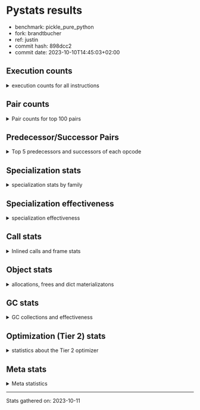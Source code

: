 
# Pystats results

- benchmark: pickle_pure_python
- fork: brandtbucher
- ref: justin
- commit hash: 898dcc2
- commit date: 2023-10-10T14:45:03+02:00

## Execution counts

<details>
<summary> execution counts for all instructions </summary>

|Name | Count | Self | Cumulative | Miss ratio | 
|---|---:|---:|---:|---:|
| LOAD_FAST | 235,101,660 | 24.7% | 24.7% |  |
| LOAD_ATTR_INSTANCE_VALUE | 82,560,000 | 8.7% | 33.4% |  |
| POP_JUMP_IF_FALSE | 56,832,000 | 6.0% | 39.3% |  |
| STORE_FAST | 48,154,020 | 5.1% | 44.4% |  |
| RESUME_CHECK | 41,529,720 | 4.4% | 48.8% |  |
| LOAD_GLOBAL_BUILTIN | 40,089,660 | 4.2% | 53.0% |  |
| LOAD_CONST | 35,520,000 | 3.7% | 56.7% |  |
| POP_TOP | 30,604,860 | 3.2% | 59.9% |  |
| RETURN_CONST | 26,304,000 | 2.8% | 62.7% |  |
| LOAD_GLOBAL_MODULE | 25,593,940 | 2.7% | 65.4% |  |
| COMPARE_OP_INT | 21,100,080 | 2.2% | 67.6% | 0.8% |
| LOAD_ATTR_METHOD_WITH_VALUES | 21,024,000 | 2.2% | 69.8% |  |
| CALL_PY_EXACT_ARGS | 19,602,240 | 2.1% | 71.9% | 4.9% |
| POP_JUMP_IF_NONE | 16,358,400 | 1.7% | 73.6% |  |
| LOAD_ATTR_METHOD_LAZY_DICT | 16,012,800 | 1.7% | 75.3% |  |
| TO_BOOL_ALWAYS_TRUE | 15,898,680 | 1.7% | 76.9% | 0.4% |
| RETURN_VALUE | 15,283,320 | 1.6% | 78.5% |  |
| LOAD_ATTR_METHOD_NO_DICT | 14,092,800 | 1.5% | 80.0% |  |
| CALL_BUILTIN_O | 13,670,400 | 1.4% | 81.5% |  |
| TO_BOOL_BOOL | 12,038,400 | 1.3% | 82.7% |  |
| LOAD_ATTR_NONDESCRIPTOR_WITH_VALUES | 10,752,000 | 1.1% | 83.8% |  |
| CALL_BUILTIN_FAST | 10,617,600 | 1.1% | 85.0% |  |
| CALL_METHOD_DESCRIPTOR_FAST | 10,387,200 | 1.1% | 86.1% |  |
| POP_JUMP_IF_TRUE | 10,099,200 | 1.1% | 87.1% |  |
| CALL_BOUND_METHOD_EXACT_ARGS | 10,003,200 | 1.1% | 88.2% |  |
| CALL_METHOD_DESCRIPTOR_O | 9,964,800 | 1.0% | 89.2% |  |
| BINARY_OP | 9,352,920 | 1.0% | 90.2% |  |
| IS_OP | 9,196,800 | 1.0% | 91.2% |  |
| LOAD_FAST_LOAD_FAST | 8,905,980 | 0.9% | 92.1% |  |
| PUSH_NULL | 7,965,480 | 0.8% | 92.9% |  |
| CALL_LEN | 7,680,000 | 0.8% | 93.7% |  |
| CALL | 6,223,640 | 0.7% | 94.4% |  |
| CALL_METHOD_DESCRIPTOR_NOARGS | 6,105,600 | 0.6% | 95.0% |  |
| CALL_PY_WITH_DEFAULTS | 5,952,000 | 0.6% | 95.7% |  |
| CALL_TYPE_1 | 4,588,800 | 0.5% | 96.1% |  |
| JUMP_FORWARD | 4,339,200 | 0.5% | 96.6% |  |
| CONTAINS_OP | 3,840,000 | 0.4% | 97.0% |  |
| BUILD_TUPLE | 3,820,860 | 0.4% | 97.4% |  |
| TO_BOOL_INT | 3,782,400 | 0.4% | 97.8% |  |
| STORE_SUBSCR_DICT | 3,782,400 | 0.4% | 98.2% |  |
| CALL_METHOD_DESCRIPTOR_FAST_WITH_KEYWORDS | 3,571,200 | 0.4% | 98.6% |  |
| EXTENDED_ARG | 3,552,000 | 0.4% | 98.9% |  |
| ENTER_EXECUTOR | 3,191,040 | 0.3% | 99.3% |  |
| BINARY_SUBSCR_TUPLE_INT | 1,324,800 | 0.1% | 99.4% |  |
| COMPARE_OP | 1,028,960 | 0.1% | 99.5% |  |
| STORE_ATTR_INSTANCE_VALUE | 864,000 | 0.1% | 99.6% |  |
| COPY | 614,400 | 0.1% | 99.7% |  |
| SWAP | 556,800 | 0.1% | 99.7% |  |
| LOAD_ATTR | 403,680 | 0.0% | 99.8% |  |
| NOP | 230,460 | 0.0% | 99.8% |  |
| LOAD_ATTR_MODULE | 192,220 | 0.0% | 99.8% |  |
| GET_ITER | 192,120 | 0.0% | 99.8% |  |
| FOR_ITER_LIST | 153,600 | 0.0% | 99.9% |  |
| CALL_KW | 153,600 | 0.0% | 99.9% |  |
| CALL_BUILTIN_CLASS | 134,460 | 0.0% | 99.9% |  |
| CALL_ISINSTANCE | 115,200 | 0.0% | 99.9% |  |
| UNPACK_SEQUENCE_TWO_TUPLE | 96,000 | 0.0% | 99.9% |  |
| STORE_FAST_STORE_FAST | 96,000 | 0.0% | 99.9% |  |
| POP_JUMP_IF_NOT_NONE | 96,000 | 0.0% | 99.9% |  |
| TO_BOOL_NONE | 77,880 | 0.0% | 99.9% | 73.5% |
| INTERPRETER_EXIT | 76,800 | 0.0% | 100.0% |  |
| BUILD_MAP | 76,800 | 0.0% | 100.0% |  |
| EXIT_INIT_CHECK | 57,600 | 0.0% | 100.0% |  |
| COMPARE_OP_STR | 57,600 | 0.0% | 100.0% |  |
| CALL_ALLOC_AND_ENTER_INIT | 57,600 | 0.0% | 100.0% |  |
| FOR_ITER_TUPLE | 38,460 | 0.0% | 100.0% |  |
| TO_BOOL | 38,440 | 0.0% | 100.0% |  |
| BINARY_SUBSCR_LIST_INT | 38,400 | 0.0% | 100.0% |  |
| CALL_FUNCTION_EX | 19,320 | 0.0% | 100.0% |  |
| LOAD_FAST_CHECK | 19,200 | 0.0% | 100.0% |  |
| BINARY_SUBSCR_DICT | 19,200 | 0.0% | 100.0% |  |
| BINARY_OP_ADD_INT | 19,200 | 0.0% | 100.0% |  |
| LOAD_DEREF | 180 | 0.0% | 100.0% |  |
| LOAD_GLOBAL | 160 | 0.0% | 100.0% |  |
| LOAD_ATTR_WITH_HINT | 60 | 0.0% | 100.0% |  |
| LIST_EXTEND | 60 | 0.0% | 100.0% |  |
| FOR_ITER_RANGE | 60 | 0.0% | 100.0% |  |
| COPY_FREE_VARS | 60 | 0.0% | 100.0% |  |
| CALL_INTRINSIC_1 | 60 | 0.0% | 100.0% |  |
| BUILD_LIST | 60 | 0.0% | 100.0% |  |
| BINARY_OP_SUBTRACT_FLOAT | 60 | 0.0% | 100.0% |  |
| JUMP_BACKWARD | 20 | 0.0% | 100.0% |  |


</details>

## Pair counts

<details>
<summary> Pair counts for top 100 pairs </summary>

|Pair | Count | Self | Cumulative | 
|---|---:|---:|---:|
| LOAD_FAST LOAD_ATTR_INSTANCE_VALUE | 82,560,000 | 8.7% | 8.7% |
| STORE_FAST LOAD_FAST | 39,456,300 | 4.1% | 12.8% |
| POP_JUMP_IF_FALSE LOAD_FAST | 35,712,000 | 3.8% | 16.6% |
| RESUME_CHECK LOAD_FAST | 35,424,000 | 3.7% | 20.3% |
| LOAD_GLOBAL_BUILTIN LOAD_FAST | 30,720,060 | 3.2% | 23.5% |
| RETURN_CONST POP_TOP | 20,313,600 | 2.1% | 25.7% |
| CALL_PY_EXACT_ARGS RESUME_CHECK | 19,584,000 | 2.1% | 27.7% |
| LOAD_FAST POP_JUMP_IF_NONE | 16,358,400 | 1.7% | 29.4% |
| TO_BOOL_ALWAYS_TRUE POP_JUMP_IF_FALSE | 15,897,600 | 1.7% | 31.1% |
| LOAD_ATTR_INSTANCE_VALUE TO_BOOL_ALWAYS_TRUE | 15,897,600 | 1.7% | 32.8% |
| LOAD_FAST LOAD_ATTR_METHOD_WITH_VALUES | 15,014,400 | 1.6% | 34.3% |
| LOAD_ATTR_METHOD_WITH_VALUES LOAD_FAST | 15,014,400 | 1.6% | 35.9% |
| COMPARE_OP_INT POP_JUMP_IF_FALSE | 15,010,560 | 1.6% | 37.5% |
| LOAD_CONST COMPARE_OP_INT | 14,876,160 | 1.6% | 39.1% |
| LOAD_FAST CALL_BUILTIN_O | 13,593,600 | 1.4% | 40.5% |
| LOAD_FAST CALL_PY_EXACT_ARGS | 13,536,000 | 1.4% | 41.9% |
| LOAD_FAST LOAD_CONST | 13,420,800 | 1.4% | 43.3% |
| TO_BOOL_BOOL POP_JUMP_IF_FALSE | 11,731,200 | 1.2% | 44.6% |
| POP_JUMP_IF_NONE LOAD_FAST | 11,712,000 | 1.2% | 45.8% |
| LOAD_FAST LOAD_ATTR_NONDESCRIPTOR_WITH_VALUES | 10,483,200 | 1.1% | 46.9% |
| POP_TOP RETURN_CONST | 10,406,400 | 1.1% | 48.0% |
| CALL_METHOD_DESCRIPTOR_FAST STORE_FAST | 10,387,200 | 1.1% | 49.1% |
| RETURN_VALUE POP_TOP | 10,080,000 | 1.1% | 50.1% |
| LOAD_ATTR_INSTANCE_VALUE LOAD_ATTR_METHOD_LAZY_DICT | 10,003,200 | 1.1% | 51.2% |
| CALL_BOUND_METHOD_EXACT_ARGS RESUME_CHECK | 10,003,200 | 1.1% | 52.2% |
| LOAD_FAST CALL_METHOD_DESCRIPTOR_O | 9,945,600 | 1.0% | 53.3% |
| LOAD_ATTR_METHOD_LAZY_DICT LOAD_FAST | 9,945,600 | 1.0% | 54.3% |
| CALL_METHOD_DESCRIPTOR_O RETURN_VALUE | 9,945,600 | 1.0% | 55.4% |
| POP_TOP LOAD_FAST | 9,251,520 | 1.0% | 56.3% |
| IS_OP POP_JUMP_IF_FALSE | 9,196,800 | 1.0% | 57.3% |
| STORE_FAST LOAD_GLOBAL_BUILTIN | 8,390,400 | 0.9% | 58.2% |
| POP_JUMP_IF_FALSE LOAD_GLOBAL_BUILTIN | 8,390,400 | 0.9% | 59.1% |
| LOAD_FAST PUSH_NULL | 7,753,980 | 0.8% | 59.9% |
| LOAD_ATTR_INSTANCE_VALUE LOAD_CONST | 7,603,200 | 0.8% | 60.7% |
| CALL_LEN STORE_FAST | 7,564,800 | 0.8% | 61.5% |
| LOAD_CONST LOAD_FAST | 6,432,000 | 0.7% | 62.2% |
| LOAD_ATTR_INSTANCE_VALUE STORE_FAST | 6,182,400 | 0.6% | 62.8% |
| POP_JUMP_IF_TRUE LOAD_FAST | 6,105,600 | 0.6% | 63.4% |
| LOAD_ATTR_NONDESCRIPTOR_WITH_VALUES COMPARE_OP_INT | 6,086,400 | 0.6% | 64.1% |
| LOAD_FAST LOAD_ATTR_METHOD_LAZY_DICT | 6,009,600 | 0.6% | 64.7% |
| LOAD_ATTR_METHOD_LAZY_DICT CALL_METHOD_DESCRIPTOR_NOARGS | 6,009,600 | 0.6% | 65.3% |
| POP_JUMP_IF_FALSE RETURN_CONST | 5,971,200 | 0.6% | 66.0% |
| COMPARE_OP_INT POP_JUMP_IF_TRUE | 5,971,200 | 0.6% | 66.6% |
| LOAD_ATTR_INSTANCE_VALUE LOAD_ATTR_METHOD_WITH_VALUES | 5,952,000 | 0.6% | 67.2% |
| CALL_PY_WITH_DEFAULTS RESUME_CHECK | 5,952,000 | 0.6% | 67.8% |
| LOAD_FAST TO_BOOL_BOOL | 5,894,400 | 0.6% | 68.5% |
| CALL_METHOD_DESCRIPTOR_NOARGS LOAD_FAST | 5,894,400 | 0.6% | 69.1% |
| LOAD_ATTR_INSTANCE_VALUE TO_BOOL_BOOL | 5,875,200 | 0.6% | 69.7% |
| RETURN_CONST STORE_FAST | 5,836,800 | 0.6% | 70.3% |
| RESUME_CHECK RETURN_CONST | 5,836,800 | 0.6% | 70.9% |
| LOAD_ATTR_METHOD_WITH_VALUES CALL_PY_WITH_DEFAULTS | 5,836,800 | 0.6% | 71.5% |
| LOAD_ATTR_METHOD_NO_DICT LOAD_GLOBAL_BUILTIN | 5,836,800 | 0.6% | 72.2% |
| LOAD_ATTR_INSTANCE_VALUE LOAD_ATTR_METHOD_NO_DICT | 5,836,800 | 0.6% | 72.8% |
| CALL_BUILTIN_O CALL_METHOD_DESCRIPTOR_FAST | 5,836,800 | 0.6% | 73.4% |
| CALL RESUME_CHECK | 5,798,400 | 0.6% | 74.0% |
| LOAD_FAST CALL_BUILTIN_FAST | 5,760,000 | 0.6% | 74.6% |
| LOAD_GLOBAL_MODULE LOAD_GLOBAL_MODULE | 5,740,880 | 0.6% | 75.2% |
| LOAD_GLOBAL_MODULE LOAD_CONST | 5,740,800 | 0.6% | 75.8% |
| CALL_BUILTIN_FAST BINARY_OP | 5,740,800 | 0.6% | 76.4% |
| POP_JUMP_IF_FALSE LOAD_GLOBAL_MODULE | 5,184,000 | 0.5% | 77.0% |
| LOAD_ATTR_INSTANCE_VALUE LOAD_FAST | 5,145,600 | 0.5% | 77.5% |
| RETURN_VALUE CALL_BOUND_METHOD_EXACT_ARGS | 5,088,000 | 0.5% | 78.0% |
| CALL_BUILTIN_FAST STORE_FAST | 4,780,800 | 0.5% | 78.5% |
| LOAD_FAST LOAD_GLOBAL_BUILTIN | 4,665,600 | 0.5% | 79.0% |
| LOAD_FAST LOAD_GLOBAL_MODULE | 4,646,400 | 0.5% | 79.5% |
| LOAD_ATTR_INSTANCE_VALUE LOAD_GLOBAL_MODULE | 4,608,000 | 0.5% | 80.0% |
| PUSH_NULL LOAD_FAST_LOAD_FAST | 4,585,980 | 0.5% | 80.5% |
| POP_JUMP_IF_NONE LOAD_GLOBAL_BUILTIN | 4,569,600 | 0.5% | 81.0% |
| LOAD_GLOBAL_MODULE IS_OP | 4,569,600 | 0.5% | 81.4% |
| LOAD_GLOBAL_MODULE CALL_BUILTIN_FAST | 4,569,600 | 0.5% | 81.9% |
| LOAD_CONST LOAD_GLOBAL_MODULE | 4,569,600 | 0.5% | 82.4% |
| LOAD_ATTR_METHOD_NO_DICT LOAD_FAST | 4,569,600 | 0.5% | 82.9% |
| LOAD_FAST_LOAD_FAST CALL_PY_EXACT_ARGS | 4,550,400 | 0.5% | 83.4% |
| LOAD_GLOBAL_BUILTIN STORE_FAST | 4,531,200 | 0.5% | 83.8% |
| LOAD_GLOBAL_BUILTIN IS_OP | 4,531,200 | 0.5% | 84.3% |
| LOAD_FAST CALL_TYPE_1 | 4,531,200 | 0.5% | 84.8% |
| LOAD_FAST CALL_METHOD_DESCRIPTOR_FAST | 4,531,200 | 0.5% | 85.3% |
| LOAD_ATTR_NONDESCRIPTOR_WITH_VALUES LOAD_ATTR_METHOD_NO_DICT | 4,531,200 | 0.5% | 85.7% |
| CALL_TYPE_1 STORE_FAST | 4,531,200 | 0.5% | 86.2% |
| BINARY_OP CALL_BOUND_METHOD_EXACT_ARGS | 4,377,600 | 0.5% | 86.7% |
| JUMP_FORWARD LOAD_FAST | 4,185,600 | 0.4% | 87.1% |
| POP_JUMP_IF_TRUE LOAD_GLOBAL_BUILTIN | 3,993,600 | 0.4% | 87.5% |
| LOAD_FAST CALL_LEN | 3,897,600 | 0.4% | 87.9% |
| CALL_BUILTIN_O LOAD_FAST | 3,840,000 | 0.4% | 88.3% |
| LOAD_FAST_LOAD_FAST BUILD_TUPLE | 3,801,600 | 0.4% | 88.7% |
| LOAD_ATTR_INSTANCE_VALUE CONTAINS_OP | 3,801,600 | 0.4% | 89.1% |
| TO_BOOL_INT POP_JUMP_IF_FALSE | 3,782,400 | 0.4% | 89.5% |
| STORE_SUBSCR_DICT RETURN_CONST | 3,782,400 | 0.4% | 89.9% |
| POP_TOP LOAD_FAST_LOAD_FAST | 3,782,400 | 0.4% | 90.3% |
| LOAD_GLOBAL_MODULE RETURN_VALUE | 3,782,400 | 0.4% | 90.7% |
| LOAD_ATTR_INSTANCE_VALUE TO_BOOL_INT | 3,782,400 | 0.4% | 91.1% |
| LOAD_ATTR_INSTANCE_VALUE LOAD_GLOBAL_BUILTIN | 3,782,400 | 0.4% | 91.5% |
| LOAD_ATTR_INSTANCE_VALUE CALL_LEN | 3,782,400 | 0.4% | 91.9% |
| CONTAINS_OP POP_JUMP_IF_TRUE | 3,782,400 | 0.4% | 92.3% |
| CALL_BUILTIN_O STORE_SUBSCR_DICT | 3,782,400 | 0.4% | 92.7% |
| BUILD_TUPLE LOAD_FAST | 3,782,400 | 0.4% | 93.1% |
| LOAD_CONST LOAD_CONST | 3,724,800 | 0.4% | 93.5% |
| LOAD_FAST LOAD_ATTR_METHOD_NO_DICT | 3,705,600 | 0.4% | 93.9% |
| LOAD_FAST BINARY_OP | 3,590,420 | 0.4% | 94.3% |
| LOAD_ATTR_METHOD_NO_DICT LOAD_CONST | 3,590,400 | 0.4% | 94.6% |


</details>

## Predecessor/Successor Pairs

<details>
<summary> Top 5 predecessors and successors of each opcode </summary>

### CACHE

<details>
<summary> Successors and predecessors for CACHE </summary>

|Predecessors | Count | Percentage | 
|---|---:|---:|

|Successors | Count | Percentage | 
|---|---:|---:|
| RESUME_CHECK | 76,800 | 100.0% |


</details>

### EXIT_INIT_CHECK

<details>
<summary> Successors and predecessors for EXIT_INIT_CHECK </summary>

|Predecessors | Count | Percentage | 
|---|---:|---:|
| RETURN_CONST | 57,600 | 100.0% |

|Successors | Count | Percentage | 
|---|---:|---:|
| RETURN_VALUE | 57,600 | 100.0% |


</details>

### GET_ITER

<details>
<summary> Successors and predecessors for GET_ITER </summary>

|Predecessors | Count | Percentage | 
|---|---:|---:|
| LOAD_FAST | 172,920 | 90.0% |
| CALL_METHOD_DESCRIPTOR_FAST_WITH_KEYWORDS | 19,200 | 10.0% |

|Successors | Count | Percentage | 
|---|---:|---:|
| FOR_ITER_LIST | 153,600 | 80.0% |
| FOR_ITER_TUPLE | 38,460 | 20.0% |
| FOR_ITER_RANGE | 60 | 0.0% |


</details>

### INTERPRETER_EXIT

<details>
<summary> Successors and predecessors for INTERPRETER_EXIT </summary>

|Predecessors | Count | Percentage | 
|---|---:|---:|
| RETURN_CONST | 76,800 | 100.0% |

|Successors | Count | Percentage | 
|---|---:|---:|


</details>

### NOP

<details>
<summary> Successors and predecessors for NOP </summary>

|Predecessors | Count | Percentage | 
|---|---:|---:|
| STORE_FAST | 153,600 | 66.6% |
| STORE_ATTR_INSTANCE_VALUE | 57,600 | 25.0% |
| POP_JUMP_IF_FALSE | 19,200 | 8.3% |
| POP_TOP | 60 | 0.0% |

|Successors | Count | Percentage | 
|---|---:|---:|
| LOAD_GLOBAL_BUILTIN | 153,600 | 66.6% |
| LOAD_FAST | 76,800 | 33.3% |
| LOAD_DEREF | 60 | 0.0% |


</details>

### POP_TOP

<details>
<summary> Successors and predecessors for POP_TOP </summary>

|Predecessors | Count | Percentage | 
|---|---:|---:|
| RETURN_CONST | 20,313,600 | 66.4% |
| RETURN_VALUE | 10,080,000 | 32.9% |
| CALL_BUILTIN_O | 115,200 | 0.4% |
| POP_JUMP_IF_FALSE | 57,600 | 0.2% |
| CALL_KW | 19,200 | 0.1% |

|Successors | Count | Percentage | 
|---|---:|---:|
| RETURN_CONST | 10,406,400 | 34.0% |
| LOAD_FAST | 9,251,520 | 30.2% |
| LOAD_FAST_LOAD_FAST | 3,782,400 | 12.4% |
| EXTENDED_ARG | 3,552,000 | 11.6% |
| ENTER_EXECUTOR | 3,170,880 | 10.4% |


</details>

### PUSH_NULL

<details>
<summary> Successors and predecessors for PUSH_NULL </summary>

|Predecessors | Count | Percentage | 
|---|---:|---:|
| LOAD_FAST | 7,753,980 | 97.3% |
| LOAD_ATTR_MODULE | 172,960 | 2.2% |
| LOAD_ATTR | 38,420 | 0.5% |
| LOAD_DEREF | 120 | 0.0% |

|Successors | Count | Percentage | 
|---|---:|---:|
| LOAD_FAST_LOAD_FAST | 4,585,980 | 57.6% |
| LOAD_FAST | 2,841,720 | 35.7% |
| LOAD_GLOBAL_MODULE | 364,800 | 4.6% |
| CALL | 172,980 | 2.2% |


</details>

### RETURN_VALUE

<details>
<summary> Successors and predecessors for RETURN_VALUE </summary>

|Predecessors | Count | Percentage | 
|---|---:|---:|
| CALL_METHOD_DESCRIPTOR_O | 9,945,600 | 65.1% |
| LOAD_GLOBAL_MODULE | 3,782,400 | 24.7% |
| BINARY_OP | 1,305,600 | 8.5% |
| LOAD_FAST | 96,000 | 0.6% |
| EXIT_INIT_CHECK | 57,600 | 0.4% |

|Successors | Count | Percentage | 
|---|---:|---:|
| POP_TOP | 10,080,000 | 66.0% |
| CALL_BOUND_METHOD_EXACT_ARGS | 5,088,000 | 33.3% |
| LOAD_FAST | 57,600 | 0.4% |
| STORE_FAST | 38,400 | 0.3% |
| UNPACK_SEQUENCE_TWO_TUPLE | 19,200 | 0.1% |


</details>

### TO_BOOL

<details>
<summary> Successors and predecessors for TO_BOOL </summary>

|Predecessors | Count | Percentage | 
|---|---:|---:|
| LOAD_FAST | 38,400 | 99.9% |
| TO_BOOL | 40 | 0.1% |

|Successors | Count | Percentage | 
|---|---:|---:|
| POP_JUMP_IF_TRUE | 38,400 | 99.9% |
| TO_BOOL | 40 | 0.1% |


</details>

### BINARY_OP

<details>
<summary> Successors and predecessors for BINARY_OP </summary>

|Predecessors | Count | Percentage | 
|---|---:|---:|
| CALL_BUILTIN_FAST | 5,740,800 | 61.4% |
| LOAD_FAST | 3,590,420 | 38.4% |
| LOAD_CONST | 19,200 | 0.2% |
| BINARY_OP | 2,500 | 0.0% |

|Successors | Count | Percentage | 
|---|---:|---:|
| CALL_BOUND_METHOD_EXACT_ARGS | 4,377,600 | 46.8% |
| LOAD_FAST | 3,590,400 | 38.4% |
| RETURN_VALUE | 1,305,600 | 14.0% |
| CALL_BUILTIN_O | 57,600 | 0.6% |
| LOAD_CONST | 19,200 | 0.2% |


</details>

### BUILD_LIST

<details>
<summary> Successors and predecessors for BUILD_LIST </summary>

|Predecessors | Count | Percentage | 
|---|---:|---:|
| LOAD_FAST | 60 | 100.0% |

|Successors | Count | Percentage | 
|---|---:|---:|
| LOAD_DEREF | 60 | 100.0% |


</details>

### BUILD_MAP

<details>
<summary> Successors and predecessors for BUILD_MAP </summary>

|Predecessors | Count | Percentage | 
|---|---:|---:|
| STORE_ATTR_INSTANCE_VALUE | 57,600 | 75.0% |
| LOAD_FAST | 19,200 | 25.0% |

|Successors | Count | Percentage | 
|---|---:|---:|
| LOAD_FAST | 57,600 | 75.0% |
| CALL_FUNCTION_EX | 19,200 | 25.0% |


</details>

### BUILD_TUPLE

<details>
<summary> Successors and predecessors for BUILD_TUPLE </summary>

|Predecessors | Count | Percentage | 
|---|---:|---:|
| LOAD_FAST_LOAD_FAST | 3,801,600 | 99.5% |
| LOAD_FAST_CHECK | 19,200 | 0.5% |
| LOAD_GLOBAL_MODULE | 60 | 0.0% |

|Successors | Count | Percentage | 
|---|---:|---:|
| LOAD_FAST | 3,782,400 | 99.0% |
| RETURN_VALUE | 19,200 | 0.5% |
| CALL_BUILTIN_FAST | 19,200 | 0.5% |
| STORE_FAST | 60 | 0.0% |


</details>

### CALL

<details>
<summary> Successors and predecessors for CALL </summary>

|Predecessors | Count | Percentage | 
|---|---:|---:|
| ENTER_EXECUTOR | 2,998,020 | 48.2% |
| LOAD_FAST | 2,803,220 | 45.0% |
| PUSH_NULL | 172,980 | 2.8% |
| LOAD_ATTR_NONDESCRIPTOR_WITH_VALUES | 134,400 | 2.2% |
| LOAD_ATTR_METHOD_LAZY_DICT | 57,600 | 0.9% |

|Successors | Count | Percentage | 
|---|---:|---:|
| RESUME_CHECK | 5,798,400 | 93.2% |
| LOAD_FAST | 172,860 | 2.8% |
| CALL_BUILTIN_CLASS | 134,420 | 2.2% |
| STORE_FAST | 115,260 | 1.9% |
| CALL | 2,640 | 0.0% |


</details>

### CALL_FUNCTION_EX

<details>
<summary> Successors and predecessors for CALL_FUNCTION_EX </summary>

|Predecessors | Count | Percentage | 
|---|---:|---:|
| BUILD_MAP | 19,200 | 99.4% |
| LOAD_FAST | 60 | 0.3% |
| CALL_INTRINSIC_1 | 60 | 0.3% |

|Successors | Count | Percentage | 
|---|---:|---:|
| POP_TOP | 19,200 | 99.4% |
| RESUME_CHECK | 60 | 0.3% |
| COPY_FREE_VARS | 60 | 0.3% |


</details>

### CALL_INTRINSIC_1

<details>
<summary> Successors and predecessors for CALL_INTRINSIC_1 </summary>

|Predecessors | Count | Percentage | 
|---|---:|---:|
| LIST_EXTEND | 60 | 100.0% |

|Successors | Count | Percentage | 
|---|---:|---:|
| CALL_FUNCTION_EX | 60 | 100.0% |


</details>

### CALL_KW

<details>
<summary> Successors and predecessors for CALL_KW </summary>

|Predecessors | Count | Percentage | 
|---|---:|---:|
| LOAD_CONST | 153,600 | 100.0% |

|Successors | Count | Percentage | 
|---|---:|---:|
| RESUME_CHECK | 57,600 | 37.5% |
| LOAD_ATTR_METHOD_WITH_VALUES | 57,600 | 37.5% |
| STORE_FAST | 19,200 | 12.5% |
| POP_TOP | 19,200 | 12.5% |


</details>

### COMPARE_OP

<details>
<summary> Successors and predecessors for COMPARE_OP </summary>

|Predecessors | Count | Percentage | 
|---|---:|---:|
| LOAD_CONST | 541,440 | 52.6% |
| COPY | 480,000 | 46.6% |
| COMPARE_OP | 4,400 | 0.4% |
| COMPARE_OP_INT | 3,120 | 0.3% |

|Successors | Count | Percentage | 
|---|---:|---:|
| POP_JUMP_IF_FALSE | 1,021,440 | 99.3% |
| COMPARE_OP | 4,400 | 0.4% |
| COMPARE_OP_INT | 3,120 | 0.3% |


</details>

### CONTAINS_OP

<details>
<summary> Successors and predecessors for CONTAINS_OP </summary>

|Predecessors | Count | Percentage | 
|---|---:|---:|
| LOAD_ATTR_INSTANCE_VALUE | 3,801,600 | 99.0% |
| LOAD_FAST | 38,400 | 1.0% |

|Successors | Count | Percentage | 
|---|---:|---:|
| POP_JUMP_IF_TRUE | 3,782,400 | 98.5% |
| POP_JUMP_IF_FALSE | 57,600 | 1.5% |


</details>

### COPY

<details>
<summary> Successors and predecessors for COPY </summary>

|Predecessors | Count | Percentage | 
|---|---:|---:|
| SWAP | 556,800 | 90.6% |
| LOAD_FAST | 57,600 | 9.4% |

|Successors | Count | Percentage | 
|---|---:|---:|
| COMPARE_OP | 480,000 | 78.1% |
| COMPARE_OP_INT | 76,800 | 12.5% |
| TO_BOOL_BOOL | 57,600 | 9.4% |


</details>

### COPY_FREE_VARS

<details>
<summary> Successors and predecessors for COPY_FREE_VARS </summary>

|Predecessors | Count | Percentage | 
|---|---:|---:|
| CALL_FUNCTION_EX | 60 | 100.0% |

|Successors | Count | Percentage | 
|---|---:|---:|
| RESUME_CHECK | 60 | 100.0% |


</details>

### ENTER_EXECUTOR

<details>
<summary> Successors and predecessors for ENTER_EXECUTOR </summary>

|Predecessors | Count | Percentage | 
|---|---:|---:|
| POP_TOP | 3,170,880 | 99.4% |
| STORE_FAST | 19,200 | 0.6% |
| ENTER_EXECUTOR | 940 | 0.0% |
| JUMP_BACKWARD | 20 | 0.0% |

|Successors | Count | Percentage | 
|---|---:|---:|
| CALL | 2,998,020 | 94.0% |
| LOAD_FAST | 153,600 | 4.8% |
| LOAD_GLOBAL_BUILTIN | 38,400 | 1.2% |
| ENTER_EXECUTOR | 940 | 0.0% |
| LOAD_GLOBAL_MODULE | 40 | 0.0% |


</details>

### EXTENDED_ARG

<details>
<summary> Successors and predecessors for EXTENDED_ARG </summary>

|Predecessors | Count | Percentage | 
|---|---:|---:|
| POP_TOP | 3,552,000 | 100.0% |

|Successors | Count | Percentage | 
|---|---:|---:|
| JUMP_FORWARD | 3,552,000 | 100.0% |


</details>

### IS_OP

<details>
<summary> Successors and predecessors for IS_OP </summary>

|Predecessors | Count | Percentage | 
|---|---:|---:|
| LOAD_GLOBAL_MODULE | 4,569,600 | 49.7% |
| LOAD_GLOBAL_BUILTIN | 4,531,200 | 49.3% |
| CALL_TYPE_1 | 57,600 | 0.6% |
| LOAD_FAST_LOAD_FAST | 38,400 | 0.4% |

|Successors | Count | Percentage | 
|---|---:|---:|
| POP_JUMP_IF_FALSE | 9,196,800 | 100.0% |


</details>

### JUMP_BACKWARD

<details>
<summary> Successors and predecessors for JUMP_BACKWARD </summary>

|Predecessors | Count | Percentage | 
|---|---:|---:|
| ENTER_EXECUTOR | 20 | 100.0% |

|Successors | Count | Percentage | 
|---|---:|---:|
| ENTER_EXECUTOR | 20 | 100.0% |


</details>

### JUMP_FORWARD

<details>
<summary> Successors and predecessors for JUMP_FORWARD </summary>

|Predecessors | Count | Percentage | 
|---|---:|---:|
| EXTENDED_ARG | 3,552,000 | 81.9% |
| POP_JUMP_IF_FALSE | 460,800 | 10.6% |
| POP_TOP | 307,200 | 7.1% |
| STORE_FAST | 19,200 | 0.4% |

|Successors | Count | Percentage | 
|---|---:|---:|
| LOAD_FAST | 4,185,600 | 96.5% |
| LOAD_FAST_LOAD_FAST | 134,400 | 3.1% |
| LOAD_GLOBAL_BUILTIN | 19,200 | 0.4% |


</details>

### LIST_EXTEND

<details>
<summary> Successors and predecessors for LIST_EXTEND </summary>

|Predecessors | Count | Percentage | 
|---|---:|---:|
| LOAD_DEREF | 60 | 100.0% |

|Successors | Count | Percentage | 
|---|---:|---:|
| CALL_INTRINSIC_1 | 60 | 100.0% |


</details>

### LOAD_ATTR

<details>
<summary> Successors and predecessors for LOAD_ATTR </summary>

|Predecessors | Count | Percentage | 
|---|---:|---:|
| LOAD_FAST | 268,840 | 66.6% |
| LOAD_ATTR_INSTANCE_VALUE | 115,200 | 28.5% |
| LOAD_GLOBAL_MODULE | 19,260 | 4.8% |
| LOAD_ATTR | 360 | 0.1% |
| LOAD_GLOBAL | 20 | 0.0% |

|Successors | Count | Percentage | 
|---|---:|---:|
| STORE_FAST | 192,000 | 47.6% |
| LOAD_FAST | 172,800 | 42.8% |
| PUSH_NULL | 38,420 | 9.5% |
| LOAD_ATTR | 360 | 0.1% |
| LOAD_ATTR_MODULE | 80 | 0.0% |


</details>

### LOAD_CONST

<details>
<summary> Successors and predecessors for LOAD_CONST </summary>

|Predecessors | Count | Percentage | 
|---|---:|---:|
| LOAD_FAST | 13,420,800 | 37.8% |
| LOAD_ATTR_INSTANCE_VALUE | 7,603,200 | 21.4% |
| LOAD_GLOBAL_MODULE | 5,740,800 | 16.2% |
| LOAD_CONST | 3,724,800 | 10.5% |
| LOAD_ATTR_METHOD_NO_DICT | 3,590,400 | 10.1% |

|Successors | Count | Percentage | 
|---|---:|---:|
| COMPARE_OP_INT | 14,876,160 | 41.9% |
| LOAD_FAST | 6,432,000 | 18.1% |
| LOAD_GLOBAL_MODULE | 4,569,600 | 12.9% |
| LOAD_CONST | 3,724,800 | 10.5% |
| CALL_METHOD_DESCRIPTOR_FAST_WITH_KEYWORDS | 3,571,200 | 10.1% |


</details>

### LOAD_DEREF

<details>
<summary> Successors and predecessors for LOAD_DEREF </summary>

|Predecessors | Count | Percentage | 
|---|---:|---:|
| RESUME_CHECK | 60 | 33.3% |
| NOP | 60 | 33.3% |
| BUILD_LIST | 60 | 33.3% |

|Successors | Count | Percentage | 
|---|---:|---:|
| PUSH_NULL | 120 | 66.7% |
| LIST_EXTEND | 60 | 33.3% |


</details>

### LOAD_FAST

<details>
<summary> Successors and predecessors for LOAD_FAST </summary>

|Predecessors | Count | Percentage | 
|---|---:|---:|
| STORE_FAST | 39,456,300 | 16.8% |
| POP_JUMP_IF_FALSE | 35,712,000 | 15.2% |
| RESUME_CHECK | 35,424,000 | 15.1% |
| LOAD_GLOBAL_BUILTIN | 30,720,060 | 13.1% |
| LOAD_ATTR_METHOD_WITH_VALUES | 15,014,400 | 6.4% |

|Successors | Count | Percentage | 
|---|---:|---:|
| LOAD_ATTR_INSTANCE_VALUE | 82,560,000 | 35.1% |
| POP_JUMP_IF_NONE | 16,358,400 | 7.0% |
| LOAD_ATTR_METHOD_WITH_VALUES | 15,014,400 | 6.4% |
| CALL_BUILTIN_O | 13,593,600 | 5.8% |
| CALL_PY_EXACT_ARGS | 13,536,000 | 5.8% |


</details>

### LOAD_FAST_CHECK

<details>
<summary> Successors and predecessors for LOAD_FAST_CHECK </summary>

|Predecessors | Count | Percentage | 
|---|---:|---:|
| LOAD_FAST | 19,200 | 100.0% |

|Successors | Count | Percentage | 
|---|---:|---:|
| BUILD_TUPLE | 19,200 | 100.0% |


</details>

### LOAD_FAST_LOAD_FAST

<details>
<summary> Successors and predecessors for LOAD_FAST_LOAD_FAST </summary>

|Predecessors | Count | Percentage | 
|---|---:|---:|
| PUSH_NULL | 4,585,980 | 51.5% |
| POP_TOP | 3,782,400 | 42.5% |
| LOAD_GLOBAL_MODULE | 230,400 | 2.6% |
| JUMP_FORWARD | 134,400 | 1.5% |
| RESUME_CHECK | 57,600 | 0.6% |

|Successors | Count | Percentage | 
|---|---:|---:|
| CALL_PY_EXACT_ARGS | 4,550,400 | 51.1% |
| BUILD_TUPLE | 3,801,600 | 42.7% |
| LOAD_ATTR_NONDESCRIPTOR_WITH_VALUES | 268,800 | 3.0% |
| STORE_ATTR_INSTANCE_VALUE | 115,200 | 1.3% |
| LOAD_FAST | 57,600 | 0.6% |


</details>

### LOAD_GLOBAL

<details>
<summary> Successors and predecessors for LOAD_GLOBAL </summary>

|Predecessors | Count | Percentage | 
|---|---:|---:|
| STORE_FAST | 40 | 25.0% |
| RETURN_VALUE | 40 | 25.0% |
| LOAD_GLOBAL_MODULE | 40 | 25.0% |
| RESUME_CHECK | 20 | 12.5% |
| ENTER_EXECUTOR | 20 | 12.5% |

|Successors | Count | Percentage | 
|---|---:|---:|
| LOAD_GLOBAL_MODULE | 120 | 75.0% |
| LOAD_GLOBAL_BUILTIN | 20 | 12.5% |
| LOAD_ATTR | 20 | 12.5% |


</details>

### POP_JUMP_IF_FALSE

<details>
<summary> Successors and predecessors for POP_JUMP_IF_FALSE </summary>

|Predecessors | Count | Percentage | 
|---|---:|---:|
| TO_BOOL_ALWAYS_TRUE | 15,897,600 | 28.0% |
| COMPARE_OP_INT | 15,010,560 | 26.4% |
| TO_BOOL_BOOL | 11,731,200 | 20.6% |
| IS_OP | 9,196,800 | 16.2% |
| TO_BOOL_INT | 3,782,400 | 6.7% |

|Successors | Count | Percentage | 
|---|---:|---:|
| LOAD_FAST | 35,712,000 | 62.8% |
| LOAD_GLOBAL_BUILTIN | 8,390,400 | 14.8% |
| RETURN_CONST | 5,971,200 | 10.5% |
| LOAD_GLOBAL_MODULE | 5,184,000 | 9.1% |
| LOAD_CONST | 1,036,800 | 1.8% |


</details>

### POP_JUMP_IF_NONE

<details>
<summary> Successors and predecessors for POP_JUMP_IF_NONE </summary>

|Predecessors | Count | Percentage | 
|---|---:|---:|
| LOAD_FAST | 16,358,400 | 100.0% |

|Successors | Count | Percentage | 
|---|---:|---:|
| LOAD_FAST | 11,712,000 | 71.6% |
| LOAD_GLOBAL_BUILTIN | 4,569,600 | 27.9% |
| LOAD_FAST_LOAD_FAST | 57,600 | 0.4% |
| RETURN_CONST | 19,200 | 0.1% |


</details>

### POP_JUMP_IF_NOT_NONE

<details>
<summary> Successors and predecessors for POP_JUMP_IF_NOT_NONE </summary>

|Predecessors | Count | Percentage | 
|---|---:|---:|
| LOAD_FAST | 96,000 | 100.0% |

|Successors | Count | Percentage | 
|---|---:|---:|
| LOAD_FAST | 57,600 | 60.0% |
| LOAD_GLOBAL_MODULE | 19,200 | 20.0% |
| LOAD_GLOBAL_BUILTIN | 19,200 | 20.0% |


</details>

### POP_JUMP_IF_TRUE

<details>
<summary> Successors and predecessors for POP_JUMP_IF_TRUE </summary>

|Predecessors | Count | Percentage | 
|---|---:|---:|
| COMPARE_OP_INT | 5,971,200 | 59.1% |
| CONTAINS_OP | 3,782,400 | 37.5% |
| TO_BOOL_BOOL | 307,200 | 3.0% |
| TO_BOOL | 38,400 | 0.4% |

|Successors | Count | Percentage | 
|---|---:|---:|
| LOAD_FAST | 6,105,600 | 60.5% |
| LOAD_GLOBAL_BUILTIN | 3,993,600 | 39.5% |


</details>

### RETURN_CONST

<details>
<summary> Successors and predecessors for RETURN_CONST </summary>

|Predecessors | Count | Percentage | 
|---|---:|---:|
| POP_TOP | 10,406,400 | 39.6% |
| POP_JUMP_IF_FALSE | 5,971,200 | 22.7% |
| RESUME_CHECK | 5,836,800 | 22.2% |
| STORE_SUBSCR_DICT | 3,782,400 | 14.4% |
| STORE_ATTR_INSTANCE_VALUE | 288,000 | 1.1% |

|Successors | Count | Percentage | 
|---|---:|---:|
| POP_TOP | 20,313,600 | 77.2% |
| STORE_FAST | 5,836,800 | 22.2% |
| INTERPRETER_EXIT | 76,800 | 0.3% |
| EXIT_INIT_CHECK | 57,600 | 0.2% |
| RETURN_VALUE | 19,200 | 0.1% |


</details>

### STORE_FAST

<details>
<summary> Successors and predecessors for STORE_FAST </summary>

|Predecessors | Count | Percentage | 
|---|---:|---:|
| CALL_METHOD_DESCRIPTOR_FAST | 10,387,200 | 21.6% |
| CALL_LEN | 7,564,800 | 15.7% |
| LOAD_ATTR_INSTANCE_VALUE | 6,182,400 | 12.8% |
| RETURN_CONST | 5,836,800 | 12.1% |
| CALL_BUILTIN_FAST | 4,780,800 | 9.9% |

|Successors | Count | Percentage | 
|---|---:|---:|
| LOAD_FAST | 39,456,300 | 81.9% |
| LOAD_GLOBAL_BUILTIN | 8,390,400 | 17.4% |
| NOP | 153,600 | 0.3% |
| LOAD_GLOBAL_MODULE | 76,880 | 0.2% |
| LOAD_FAST_LOAD_FAST | 19,200 | 0.0% |


</details>

### STORE_FAST_STORE_FAST

<details>
<summary> Successors and predecessors for STORE_FAST_STORE_FAST </summary>

|Predecessors | Count | Percentage | 
|---|---:|---:|
| UNPACK_SEQUENCE_TWO_TUPLE | 96,000 | 100.0% |

|Successors | Count | Percentage | 
|---|---:|---:|
| LOAD_FAST | 76,800 | 80.0% |
| LOAD_FAST_LOAD_FAST | 19,200 | 20.0% |


</details>

### SWAP

<details>
<summary> Successors and predecessors for SWAP </summary>

|Predecessors | Count | Percentage | 
|---|---:|---:|
| LOAD_FAST | 556,800 | 100.0% |

|Successors | Count | Percentage | 
|---|---:|---:|
| COPY | 556,800 | 100.0% |


</details>

### BINARY_OP_ADD_INT

<details>
<summary> Successors and predecessors for BINARY_OP_ADD_INT </summary>

|Predecessors | Count | Percentage | 
|---|---:|---:|
| LOAD_CONST | 19,200 | 100.0% |

|Successors | Count | Percentage | 
|---|---:|---:|
| STORE_FAST | 19,200 | 100.0% |


</details>

### BINARY_OP_SUBTRACT_FLOAT

<details>
<summary> Successors and predecessors for BINARY_OP_SUBTRACT_FLOAT </summary>

|Predecessors | Count | Percentage | 
|---|---:|---:|
| LOAD_FAST | 40 | 66.7% |
| BINARY_OP | 20 | 33.3% |

|Successors | Count | Percentage | 
|---|---:|---:|
| RETURN_VALUE | 60 | 100.0% |


</details>

### BINARY_SUBSCR_DICT

<details>
<summary> Successors and predecessors for BINARY_SUBSCR_DICT </summary>

|Predecessors | Count | Percentage | 
|---|---:|---:|
| LOAD_FAST | 19,200 | 100.0% |

|Successors | Count | Percentage | 
|---|---:|---:|
| STORE_FAST | 19,200 | 100.0% |


</details>

### BINARY_SUBSCR_LIST_INT

<details>
<summary> Successors and predecessors for BINARY_SUBSCR_LIST_INT </summary>

|Predecessors | Count | Percentage | 
|---|---:|---:|
| LOAD_FAST | 38,400 | 100.0% |

|Successors | Count | Percentage | 
|---|---:|---:|
| CALL_BOUND_METHOD_EXACT_ARGS | 38,400 | 100.0% |


</details>

### BINARY_SUBSCR_TUPLE_INT

<details>
<summary> Successors and predecessors for BINARY_SUBSCR_TUPLE_INT </summary>

|Predecessors | Count | Percentage | 
|---|---:|---:|
| LOAD_CONST | 1,324,800 | 100.0% |

|Successors | Count | Percentage | 
|---|---:|---:|
| CALL_PY_EXACT_ARGS | 1,305,600 | 98.6% |
| STORE_FAST | 19,200 | 1.4% |


</details>

### CALL_ALLOC_AND_ENTER_INIT

<details>
<summary> Successors and predecessors for CALL_ALLOC_AND_ENTER_INIT </summary>

|Predecessors | Count | Percentage | 
|---|---:|---:|
| LOAD_ATTR_INSTANCE_VALUE | 57,600 | 100.0% |

|Successors | Count | Percentage | 
|---|---:|---:|
| RESUME_CHECK | 57,600 | 100.0% |


</details>

### CALL_BOUND_METHOD_EXACT_ARGS

<details>
<summary> Successors and predecessors for CALL_BOUND_METHOD_EXACT_ARGS </summary>

|Predecessors | Count | Percentage | 
|---|---:|---:|
| RETURN_VALUE | 5,088,000 | 50.9% |
| BINARY_OP | 4,377,600 | 43.8% |
| LOAD_GLOBAL_MODULE | 499,200 | 5.0% |
| BINARY_SUBSCR_LIST_INT | 38,400 | 0.4% |

|Successors | Count | Percentage | 
|---|---:|---:|
| RESUME_CHECK | 10,003,200 | 100.0% |


</details>

### CALL_BUILTIN_CLASS

<details>
<summary> Successors and predecessors for CALL_BUILTIN_CLASS </summary>

|Predecessors | Count | Percentage | 
|---|---:|---:|
| CALL | 134,420 | 100.0% |
| LOAD_FAST | 40 | 0.0% |

|Successors | Count | Percentage | 
|---|---:|---:|
| STORE_FAST | 134,460 | 100.0% |


</details>

### CALL_BUILTIN_FAST

<details>
<summary> Successors and predecessors for CALL_BUILTIN_FAST </summary>

|Predecessors | Count | Percentage | 
|---|---:|---:|
| LOAD_FAST | 5,760,000 | 54.2% |
| LOAD_GLOBAL_MODULE | 4,569,600 | 43.0% |
| LOAD_CONST | 115,200 | 1.1% |
| LOAD_ATTR_INSTANCE_VALUE | 57,600 | 0.5% |
| CALL_LEN | 57,600 | 0.5% |

|Successors | Count | Percentage | 
|---|---:|---:|
| BINARY_OP | 5,740,800 | 54.1% |
| STORE_FAST | 4,780,800 | 45.0% |
| TO_BOOL_BOOL | 76,800 | 0.7% |
| LOAD_ATTR_METHOD_NO_DICT | 19,200 | 0.2% |


</details>

### CALL_BUILTIN_O

<details>
<summary> Successors and predecessors for CALL_BUILTIN_O </summary>

|Predecessors | Count | Percentage | 
|---|---:|---:|
| LOAD_FAST | 13,593,600 | 99.4% |
| BINARY_OP | 57,600 | 0.4% |
| LOAD_ATTR_INSTANCE_VALUE | 19,200 | 0.1% |

|Successors | Count | Percentage | 
|---|---:|---:|
| CALL_METHOD_DESCRIPTOR_FAST | 5,836,800 | 42.7% |
| LOAD_FAST | 3,840,000 | 28.1% |
| STORE_SUBSCR_DICT | 3,782,400 | 27.7% |
| POP_TOP | 115,200 | 0.8% |
| RETURN_VALUE | 57,600 | 0.4% |


</details>

### CALL_ISINSTANCE

<details>
<summary> Successors and predecessors for CALL_ISINSTANCE </summary>

|Predecessors | Count | Percentage | 
|---|---:|---:|
| LOAD_GLOBAL_MODULE | 57,600 | 50.0% |
| LOAD_GLOBAL_BUILTIN | 57,600 | 50.0% |

|Successors | Count | Percentage | 
|---|---:|---:|
| TO_BOOL_BOOL | 115,200 | 100.0% |


</details>

### CALL_LEN

<details>
<summary> Successors and predecessors for CALL_LEN </summary>

|Predecessors | Count | Percentage | 
|---|---:|---:|
| LOAD_FAST | 3,897,600 | 50.7% |
| LOAD_ATTR_INSTANCE_VALUE | 3,782,400 | 49.2% |

|Successors | Count | Percentage | 
|---|---:|---:|
| STORE_FAST | 7,564,800 | 98.5% |
| LOAD_FAST | 57,600 | 0.8% |
| CALL_BUILTIN_FAST | 57,600 | 0.8% |


</details>

### CALL_METHOD_DESCRIPTOR_FAST

<details>
<summary> Successors and predecessors for CALL_METHOD_DESCRIPTOR_FAST </summary>

|Predecessors | Count | Percentage | 
|---|---:|---:|
| CALL_BUILTIN_O | 5,836,800 | 56.2% |
| LOAD_FAST | 4,531,200 | 43.6% |
| LOAD_GLOBAL_MODULE | 19,200 | 0.2% |

|Successors | Count | Percentage | 
|---|---:|---:|
| STORE_FAST | 10,387,200 | 100.0% |


</details>

### CALL_METHOD_DESCRIPTOR_FAST_WITH_KEYWORDS

<details>
<summary> Successors and predecessors for CALL_METHOD_DESCRIPTOR_FAST_WITH_KEYWORDS </summary>

|Predecessors | Count | Percentage | 
|---|---:|---:|
| LOAD_CONST | 3,571,200 | 100.0% |

|Successors | Count | Percentage | 
|---|---:|---:|
| STORE_FAST | 3,552,000 | 99.5% |
| GET_ITER | 19,200 | 0.5% |


</details>

### CALL_METHOD_DESCRIPTOR_NOARGS

<details>
<summary> Successors and predecessors for CALL_METHOD_DESCRIPTOR_NOARGS </summary>

|Predecessors | Count | Percentage | 
|---|---:|---:|
| LOAD_ATTR_METHOD_LAZY_DICT | 6,009,600 | 98.4% |
| LOAD_ATTR_METHOD_NO_DICT | 96,000 | 1.6% |

|Successors | Count | Percentage | 
|---|---:|---:|
| LOAD_FAST | 5,894,400 | 96.5% |
| LOAD_CONST | 76,800 | 1.3% |
| CALL_PY_EXACT_ARGS | 76,800 | 1.3% |
| STORE_FAST | 57,600 | 0.9% |


</details>

### CALL_METHOD_DESCRIPTOR_O

<details>
<summary> Successors and predecessors for CALL_METHOD_DESCRIPTOR_O </summary>

|Predecessors | Count | Percentage | 
|---|---:|---:|
| LOAD_FAST | 9,945,600 | 99.8% |
| LOAD_CONST | 19,200 | 0.2% |

|Successors | Count | Percentage | 
|---|---:|---:|
| RETURN_VALUE | 9,945,600 | 99.8% |
| LOAD_CONST | 19,200 | 0.2% |


</details>

### CALL_PY_EXACT_ARGS

<details>
<summary> Successors and predecessors for CALL_PY_EXACT_ARGS </summary>

|Predecessors | Count | Percentage | 
|---|---:|---:|
| LOAD_FAST | 13,536,000 | 69.1% |
| LOAD_FAST_LOAD_FAST | 4,550,400 | 23.2% |
| BINARY_SUBSCR_TUPLE_INT | 1,305,600 | 6.7% |
| LOAD_ATTR_METHOD_WITH_VALUES | 115,200 | 0.6% |
| CALL_METHOD_DESCRIPTOR_NOARGS | 76,800 | 0.4% |

|Successors | Count | Percentage | 
|---|---:|---:|
| RESUME_CHECK | 19,584,000 | 99.9% |
| CALL_PY_EXACT_ARGS | 18,240 | 0.1% |


</details>

### CALL_PY_WITH_DEFAULTS

<details>
<summary> Successors and predecessors for CALL_PY_WITH_DEFAULTS </summary>

|Predecessors | Count | Percentage | 
|---|---:|---:|
| LOAD_ATTR_METHOD_WITH_VALUES | 5,836,800 | 98.1% |
| LOAD_FAST | 115,200 | 1.9% |

|Successors | Count | Percentage | 
|---|---:|---:|
| RESUME_CHECK | 5,952,000 | 100.0% |


</details>

### CALL_TYPE_1

<details>
<summary> Successors and predecessors for CALL_TYPE_1 </summary>

|Predecessors | Count | Percentage | 
|---|---:|---:|
| LOAD_FAST | 4,531,200 | 98.7% |
| LOAD_CONST | 38,400 | 0.8% |
| LOAD_GLOBAL_BUILTIN | 19,200 | 0.4% |

|Successors | Count | Percentage | 
|---|---:|---:|
| STORE_FAST | 4,531,200 | 98.7% |
| IS_OP | 57,600 | 1.3% |


</details>

### COMPARE_OP_INT

<details>
<summary> Successors and predecessors for COMPARE_OP_INT </summary>

|Predecessors | Count | Percentage | 
|---|---:|---:|
| LOAD_CONST | 14,876,160 | 70.5% |
| LOAD_ATTR_NONDESCRIPTOR_WITH_VALUES | 6,086,400 | 28.8% |
| COPY | 76,800 | 0.4% |
| LOAD_GLOBAL_MODULE | 57,600 | 0.3% |
| COMPARE_OP | 3,120 | 0.0% |

|Successors | Count | Percentage | 
|---|---:|---:|
| POP_JUMP_IF_FALSE | 15,010,560 | 71.1% |
| POP_JUMP_IF_TRUE | 5,971,200 | 28.3% |
| LOAD_FAST | 115,200 | 0.5% |
| COMPARE_OP | 3,120 | 0.0% |


</details>

### COMPARE_OP_STR

<details>
<summary> Successors and predecessors for COMPARE_OP_STR </summary>

|Predecessors | Count | Percentage | 
|---|---:|---:|
| LOAD_CONST | 57,600 | 100.0% |

|Successors | Count | Percentage | 
|---|---:|---:|
| POP_JUMP_IF_FALSE | 57,600 | 100.0% |


</details>

### FOR_ITER_LIST

<details>
<summary> Successors and predecessors for FOR_ITER_LIST </summary>

|Predecessors | Count | Percentage | 
|---|---:|---:|
| GET_ITER | 153,600 | 100.0% |

|Successors | Count | Percentage | 
|---|---:|---:|
| UNPACK_SEQUENCE_TWO_TUPLE | 76,800 | 50.0% |
| STORE_FAST | 76,800 | 50.0% |


</details>

### FOR_ITER_RANGE

<details>
<summary> Successors and predecessors for FOR_ITER_RANGE </summary>

|Predecessors | Count | Percentage | 
|---|---:|---:|
| GET_ITER | 60 | 100.0% |

|Successors | Count | Percentage | 
|---|---:|---:|
| STORE_FAST | 60 | 100.0% |


</details>

### FOR_ITER_TUPLE

<details>
<summary> Successors and predecessors for FOR_ITER_TUPLE </summary>

|Predecessors | Count | Percentage | 
|---|---:|---:|
| GET_ITER | 38,460 | 100.0% |

|Successors | Count | Percentage | 
|---|---:|---:|
| STORE_FAST | 38,460 | 100.0% |


</details>

### LOAD_ATTR_INSTANCE_VALUE

<details>
<summary> Successors and predecessors for LOAD_ATTR_INSTANCE_VALUE </summary>

|Predecessors | Count | Percentage | 
|---|---:|---:|
| LOAD_FAST | 82,560,000 | 100.0% |

|Successors | Count | Percentage | 
|---|---:|---:|
| TO_BOOL_ALWAYS_TRUE | 15,897,600 | 19.3% |
| LOAD_ATTR_METHOD_LAZY_DICT | 10,003,200 | 12.1% |
| LOAD_CONST | 7,603,200 | 9.2% |
| STORE_FAST | 6,182,400 | 7.5% |
| LOAD_ATTR_METHOD_WITH_VALUES | 5,952,000 | 7.2% |


</details>

### LOAD_ATTR_METHOD_LAZY_DICT

<details>
<summary> Successors and predecessors for LOAD_ATTR_METHOD_LAZY_DICT </summary>

|Predecessors | Count | Percentage | 
|---|---:|---:|
| LOAD_ATTR_INSTANCE_VALUE | 10,003,200 | 62.5% |
| LOAD_FAST | 6,009,600 | 37.5% |

|Successors | Count | Percentage | 
|---|---:|---:|
| LOAD_FAST | 9,945,600 | 62.1% |
| CALL_METHOD_DESCRIPTOR_NOARGS | 6,009,600 | 37.5% |
| CALL | 57,600 | 0.4% |


</details>

### LOAD_ATTR_METHOD_NO_DICT

<details>
<summary> Successors and predecessors for LOAD_ATTR_METHOD_NO_DICT </summary>

|Predecessors | Count | Percentage | 
|---|---:|---:|
| LOAD_ATTR_INSTANCE_VALUE | 5,836,800 | 41.4% |
| LOAD_ATTR_NONDESCRIPTOR_WITH_VALUES | 4,531,200 | 32.2% |
| LOAD_FAST | 3,705,600 | 26.3% |
| CALL_BUILTIN_FAST | 19,200 | 0.1% |

|Successors | Count | Percentage | 
|---|---:|---:|
| LOAD_GLOBAL_BUILTIN | 5,836,800 | 41.4% |
| LOAD_FAST | 4,569,600 | 32.4% |
| LOAD_CONST | 3,590,400 | 25.5% |
| CALL_METHOD_DESCRIPTOR_NOARGS | 96,000 | 0.7% |


</details>

### LOAD_ATTR_METHOD_WITH_VALUES

<details>
<summary> Successors and predecessors for LOAD_ATTR_METHOD_WITH_VALUES </summary>

|Predecessors | Count | Percentage | 
|---|---:|---:|
| LOAD_FAST | 15,014,400 | 71.4% |
| LOAD_ATTR_INSTANCE_VALUE | 5,952,000 | 28.3% |
| CALL_KW | 57,600 | 0.3% |

|Successors | Count | Percentage | 
|---|---:|---:|
| LOAD_FAST | 15,014,400 | 71.4% |
| CALL_PY_WITH_DEFAULTS | 5,836,800 | 27.8% |
| CALL_PY_EXACT_ARGS | 115,200 | 0.5% |
| LOAD_CONST | 57,600 | 0.3% |


</details>

### LOAD_ATTR_MODULE

<details>
<summary> Successors and predecessors for LOAD_ATTR_MODULE </summary>

|Predecessors | Count | Percentage | 
|---|---:|---:|
| LOAD_GLOBAL_MODULE | 192,100 | 99.9% |
| LOAD_ATTR | 80 | 0.0% |
| LOAD_FAST | 40 | 0.0% |

|Successors | Count | Percentage | 
|---|---:|---:|
| PUSH_NULL | 172,960 | 90.0% |
| LOAD_FAST | 19,200 | 10.0% |
| STORE_FAST | 60 | 0.0% |


</details>

### LOAD_ATTR_NONDESCRIPTOR_WITH_VALUES

<details>
<summary> Successors and predecessors for LOAD_ATTR_NONDESCRIPTOR_WITH_VALUES </summary>

|Predecessors | Count | Percentage | 
|---|---:|---:|
| LOAD_FAST | 10,483,200 | 97.5% |
| LOAD_FAST_LOAD_FAST | 268,800 | 2.5% |

|Successors | Count | Percentage | 
|---|---:|---:|
| COMPARE_OP_INT | 6,086,400 | 56.6% |
| LOAD_ATTR_METHOD_NO_DICT | 4,531,200 | 42.1% |
| CALL | 134,400 | 1.2% |


</details>

### LOAD_ATTR_WITH_HINT

<details>
<summary> Successors and predecessors for LOAD_ATTR_WITH_HINT </summary>

|Predecessors | Count | Percentage | 
|---|---:|---:|
| LOAD_FAST | 40 | 66.7% |
| LOAD_ATTR | 20 | 33.3% |

|Successors | Count | Percentage | 
|---|---:|---:|
| STORE_FAST | 60 | 100.0% |


</details>

### LOAD_GLOBAL_BUILTIN

<details>
<summary> Successors and predecessors for LOAD_GLOBAL_BUILTIN </summary>

|Predecessors | Count | Percentage | 
|---|---:|---:|
| STORE_FAST | 8,390,400 | 20.9% |
| POP_JUMP_IF_FALSE | 8,390,400 | 20.9% |
| LOAD_ATTR_METHOD_NO_DICT | 5,836,800 | 14.6% |
| LOAD_FAST | 4,665,600 | 11.6% |
| POP_JUMP_IF_NONE | 4,569,600 | 11.4% |

|Successors | Count | Percentage | 
|---|---:|---:|
| LOAD_FAST | 30,720,060 | 76.6% |
| STORE_FAST | 4,531,200 | 11.3% |
| IS_OP | 4,531,200 | 11.3% |
| LOAD_GLOBAL_MODULE | 134,400 | 0.3% |
| CALL_ISINSTANCE | 57,600 | 0.1% |


</details>

### LOAD_GLOBAL_MODULE

<details>
<summary> Successors and predecessors for LOAD_GLOBAL_MODULE </summary>

|Predecessors | Count | Percentage | 
|---|---:|---:|
| LOAD_GLOBAL_MODULE | 5,740,880 | 22.4% |
| POP_JUMP_IF_FALSE | 5,184,000 | 20.3% |
| LOAD_FAST | 4,646,400 | 18.2% |
| LOAD_ATTR_INSTANCE_VALUE | 4,608,000 | 18.0% |
| LOAD_CONST | 4,569,600 | 17.9% |

|Successors | Count | Percentage | 
|---|---:|---:|
| LOAD_GLOBAL_MODULE | 5,740,880 | 22.4% |
| LOAD_CONST | 5,740,800 | 22.4% |
| IS_OP | 4,569,600 | 17.9% |
| CALL_BUILTIN_FAST | 4,569,600 | 17.9% |
| RETURN_VALUE | 3,782,400 | 14.8% |


</details>

### RESUME_CHECK

<details>
<summary> Successors and predecessors for RESUME_CHECK </summary>

|Predecessors | Count | Percentage | 
|---|---:|---:|
| CALL_PY_EXACT_ARGS | 19,584,000 | 47.2% |
| CALL_BOUND_METHOD_EXACT_ARGS | 10,003,200 | 24.1% |
| CALL_PY_WITH_DEFAULTS | 5,952,000 | 14.3% |
| CALL | 5,798,400 | 14.0% |
| CACHE | 76,800 | 0.2% |

|Successors | Count | Percentage | 
|---|---:|---:|
| LOAD_FAST | 35,424,000 | 85.3% |
| RETURN_CONST | 5,836,800 | 14.1% |
| LOAD_GLOBAL_MODULE | 115,200 | 0.3% |
| LOAD_GLOBAL_BUILTIN | 96,040 | 0.2% |
| LOAD_FAST_LOAD_FAST | 57,600 | 0.1% |


</details>

### STORE_ATTR_INSTANCE_VALUE

<details>
<summary> Successors and predecessors for STORE_ATTR_INSTANCE_VALUE </summary>

|Predecessors | Count | Percentage | 
|---|---:|---:|
| LOAD_FAST | 748,800 | 86.7% |
| LOAD_FAST_LOAD_FAST | 115,200 | 13.3% |

|Successors | Count | Percentage | 
|---|---:|---:|
| RETURN_CONST | 288,000 | 33.3% |
| LOAD_FAST | 230,400 | 26.7% |
| LOAD_CONST | 115,200 | 13.3% |
| NOP | 57,600 | 6.7% |
| LOAD_GLOBAL_MODULE | 57,600 | 6.7% |


</details>

### STORE_SUBSCR_DICT

<details>
<summary> Successors and predecessors for STORE_SUBSCR_DICT </summary>

|Predecessors | Count | Percentage | 
|---|---:|---:|
| CALL_BUILTIN_O | 3,782,400 | 100.0% |

|Successors | Count | Percentage | 
|---|---:|---:|
| RETURN_CONST | 3,782,400 | 100.0% |


</details>

### TO_BOOL_ALWAYS_TRUE

<details>
<summary> Successors and predecessors for TO_BOOL_ALWAYS_TRUE </summary>

|Predecessors | Count | Percentage | 
|---|---:|---:|
| LOAD_ATTR_INSTANCE_VALUE | 15,897,600 | 100.0% |
| TO_BOOL_NONE | 1,080 | 0.0% |

|Successors | Count | Percentage | 
|---|---:|---:|
| POP_JUMP_IF_FALSE | 15,897,600 | 100.0% |
| TO_BOOL_NONE | 1,080 | 0.0% |


</details>

### TO_BOOL_BOOL

<details>
<summary> Successors and predecessors for TO_BOOL_BOOL </summary>

|Predecessors | Count | Percentage | 
|---|---:|---:|
| LOAD_FAST | 5,894,400 | 49.0% |
| LOAD_ATTR_INSTANCE_VALUE | 5,875,200 | 48.8% |
| CALL_ISINSTANCE | 115,200 | 1.0% |
| CALL_BUILTIN_FAST | 76,800 | 0.6% |
| COPY | 57,600 | 0.5% |

|Successors | Count | Percentage | 
|---|---:|---:|
| POP_JUMP_IF_FALSE | 11,731,200 | 97.4% |
| POP_JUMP_IF_TRUE | 307,200 | 2.6% |


</details>

### TO_BOOL_INT

<details>
<summary> Successors and predecessors for TO_BOOL_INT </summary>

|Predecessors | Count | Percentage | 
|---|---:|---:|
| LOAD_ATTR_INSTANCE_VALUE | 3,782,400 | 100.0% |

|Successors | Count | Percentage | 
|---|---:|---:|
| POP_JUMP_IF_FALSE | 3,782,400 | 100.0% |


</details>

### TO_BOOL_NONE

<details>
<summary> Successors and predecessors for TO_BOOL_NONE </summary>

|Predecessors | Count | Percentage | 
|---|---:|---:|
| LOAD_ATTR_INSTANCE_VALUE | 57,600 | 74.0% |
| LOAD_FAST | 19,200 | 24.7% |
| TO_BOOL_ALWAYS_TRUE | 1,080 | 1.4% |

|Successors | Count | Percentage | 
|---|---:|---:|
| POP_JUMP_IF_FALSE | 76,800 | 98.6% |
| TO_BOOL_ALWAYS_TRUE | 1,080 | 1.4% |


</details>

### UNPACK_SEQUENCE_TWO_TUPLE

<details>
<summary> Successors and predecessors for UNPACK_SEQUENCE_TWO_TUPLE </summary>

|Predecessors | Count | Percentage | 
|---|---:|---:|
| FOR_ITER_LIST | 76,800 | 80.0% |
| RETURN_VALUE | 19,200 | 20.0% |

|Successors | Count | Percentage | 
|---|---:|---:|
| STORE_FAST_STORE_FAST | 96,000 | 100.0% |


</details>


</details>

## Specialization stats

<details>
<summary> specialization stats by family </summary>

### BINARY_SUBSCR

<details>
<summary> specialization stats for BINARY_SUBSCR family </summary>

|Kind | Count | Ratio | 
|---|---|---|
|          hit |      1382400 | 100.0% |


</details>

### STORE_SUBSCR

<details>
<summary> specialization stats for STORE_SUBSCR family </summary>

|Kind | Count | Ratio | 
|---|---|---|
|          hit |      3782400 | 100.0% |


</details>

### TO_BOOL

<details>
<summary> specialization stats for TO_BOOL family </summary>

|Kind | Count | Ratio | 
|---|---|---|
| specialization.deferred |        38400 | 0.1% |
| specialization.deopt |         2160 | 0.0% |
|          hit |     31682880 | 99.5% |
|         miss |       114480 | 0.4% |

#### Specialization attempts

| | Count | Ratio | 
|---|---:|---:|
| Success | 2,160 | 98.2% |
| Failure | 40 | 1.8% |

|Failure kind | Count | Ratio | 
|---|---:|---:|
| tuple | 40 | 100.0% |


</details>

### BINARY_OP

<details>
<summary> specialization stats for BINARY_OP family </summary>

|Kind | Count | Ratio | 
|---|---|---|
| specialization.deferred |      9350400 | 99.8% |
|          hit |        19260 | 0.2% |

#### Specialization attempts

| | Count | Ratio | 
|---|---:|---:|
| Success | 20 | 0.8% |
| Failure | 2,500 | 99.2% |

|Failure kind | Count | Ratio | 
|---|---:|---:|
| add other | 2,460 | 98.4% |
| rshift | 40 | 1.6% |


</details>

### CALL

<details>
<summary> specialization stats for CALL family </summary>

|Kind | Count | Ratio | 
|---|---|---|
| specialization.deferred |      6220980 | 5.2% |
| specialization.deopt |        18240 | 0.0% |
|          hit |    111486780 | 93.9% |
|         miss |       966720 | 0.8% |

#### Specialization attempts

| | Count | Ratio | 
|---|---:|---:|
| Success | 18,260 | 87.4% |
| Failure | 2,640 | 12.6% |

|Failure kind | Count | Ratio | 
|---|---:|---:|
| bound method | 1,500 | 56.8% |
| code complex parameters | 800 | 30.3% |
| class no vectorcall | 240 | 9.1% |
| cfunc noargs | 60 | 2.3% |
| meth descr method fastcall keywords | 40 | 1.5% |


</details>

### COMPARE_OP

<details>
<summary> specialization stats for COMPARE_OP family </summary>

|Kind | Count | Ratio | 
|---|---|---|
| specialization.deferred |      1021440 | 4.6% |
| specialization.deopt |         3120 | 0.0% |
|          hit |     20993760 | 94.6% |
|         miss |       163920 | 0.7% |

#### Specialization attempts

| | Count | Ratio | 
|---|---:|---:|
| Success | 3,120 | 29.3% |
| Failure | 7,520 | 70.7% |

|Failure kind | Count | Ratio | 
|---|---:|---:|
| big int | 7,520 | 100.0% |


</details>

### FOR_ITER

<details>
<summary> specialization stats for FOR_ITER family </summary>

|Kind | Count | Ratio | 
|---|---|---|
|          hit |       192120 | 100.0% |


</details>

### JUMP_BACKWARD

<details>
<summary> specialization stats for JUMP_BACKWARD family </summary>

|Kind | Count | Ratio | 
|---|---|---|


</details>

### LOAD_ATTR

<details>
<summary> specialization stats for LOAD_ATTR family </summary>

|Kind | Count | Ratio | 
|---|---|---|
| specialization.deferred |       403220 | 0.3% |
|          hit |    144633880 | 99.7% |

#### Specialization attempts

| | Count | Ratio | 
|---|---:|---:|
| Success | 100 | 21.7% |
| Failure | 360 | 78.3% |

|Failure kind | Count | Ratio | 
|---|---:|---:|
| method | 360 | 100.0% |


</details>

### LOAD_GLOBAL

<details>
<summary> specialization stats for LOAD_GLOBAL family </summary>

|Kind | Count | Ratio | 
|---|---|---|
| specialization.deferred |           20 | 0.0% |
|          hit |     65683600 | 100.0% |

#### Specialization attempts

| | Count | Ratio | 
|---|---:|---:|
| Success | 140 | 100.0% |
| Failure | 0 | 0.0% |

|Failure kind | Count | Ratio | 
|---|---:|---:|


</details>

### POP_JUMP_IF_FALSE

<details>
<summary> specialization stats for POP_JUMP_IF_FALSE family </summary>

|Kind | Count | Ratio | 
|---|---|---|


</details>

### POP_JUMP_IF_NONE

<details>
<summary> specialization stats for POP_JUMP_IF_NONE family </summary>

|Kind | Count | Ratio | 
|---|---|---|


</details>

### POP_JUMP_IF_NOT_NONE

<details>
<summary> specialization stats for POP_JUMP_IF_NOT_NONE family </summary>

|Kind | Count | Ratio | 
|---|---|---|


</details>

### POP_JUMP_IF_TRUE

<details>
<summary> specialization stats for POP_JUMP_IF_TRUE family </summary>

|Kind | Count | Ratio | 
|---|---|---|


</details>

### STORE_ATTR

<details>
<summary> specialization stats for STORE_ATTR family </summary>

|Kind | Count | Ratio | 
|---|---|---|
|          hit |       864000 | 100.0% |


</details>

### UNPACK_SEQUENCE

<details>
<summary> specialization stats for UNPACK_SEQUENCE family </summary>

|Kind | Count | Ratio | 
|---|---|---|
|          hit |      2553600 | 100.0% |


</details>


</details>

## Specialization effectiveness

<details>
<summary> specialization effectiveness </summary>

|Instructions | Count | Ratio | 
|---|---:|---:|
| Basic | 437,872,740 | 46.0% |
| Not specialized | 101,678,540 | 10.7% |
| Specialized | 412,343,600 | 43.3% |

### Deferred by instruction

<details>
<summary> deferred by instruction </summary>

|Name | Count | Ratio | 
|---|---:|---:|
| BINARY_OP | 9,350,400 | 54.9% |
| CALL | 6,220,980 | 36.5% |
| COMPARE_OP | 1,021,440 | 6.0% |
| LOAD_ATTR | 403,220 | 2.4% |
| TO_BOOL | 38,400 | 0.2% |
| LOAD_GLOBAL | 20 | 0.0% |
| UNPACK_SEQUENCE_TWO_TUPLE | 0 | 0.0% |
| UNPACK_SEQUENCE | 0 | 0.0% |
| TO_BOOL_NONE | 0 | 0.0% |
| TO_BOOL_INT | 0 | 0.0% |


</details>

### Misses by instruction

<details>
<summary> misses by instruction </summary>

|Name | Count | Ratio | 
|---|---:|---:|
| CALL_PY_EXACT_ARGS | 966,720 | 77.6% |
| COMPARE_OP_INT | 163,920 | 13.2% |
| TO_BOOL_NONE | 57,240 | 4.6% |
| TO_BOOL_ALWAYS_TRUE | 57,240 | 4.6% |
| UNPACK_SEQUENCE_TWO_TUPLE | 0 | 0.0% |
| TO_BOOL_INT | 0 | 0.0% |
| TO_BOOL_BOOL | 0 | 0.0% |
| SWAP | 0 | 0.0% |
| STORE_SUBSCR_DICT | 0 | 0.0% |
| STORE_FAST_STORE_FAST | 0 | 0.0% |


</details>


</details>

## Call stats

<details>
<summary> Inlined calls and frame stats </summary>

| | Count | Ratio | 
|---|---:|---:|
| Calls to PyEval_EvalDefault | 76,800 | 0.2% |
| Calls to Python functions inlined | 41,452,920 | 99.8% |
| Calls via PyEval_EvalFrame (total) | 76,800 | 0.2% |
| Calls via PyEval_EvalFrame (vector) | 76,800 | 0.2% |
| Calls via PyEval_EvalFrame (generator) | 0 | 0.0% |
| Calls via PyEval_EvalFrame (legacy) | 0 | 0.0% |
| Calls via PyEval_EvalFrame (function vectorcall) | 76,800 | 0.2% |
| Calls via PyEval_EvalFrame (build class) | 0 | 0.0% |
| Calls via PyEval_EvalFrame (slot) | 0 | 0.0% |
| Calls via PyEval_EvalFrame (function ex) | 120 | 0.0% |
| Calls via PyEval_EvalFrame (api) | 0 | 0.0% |
| Calls via PyEval_EvalFrame (method) | 0 | 0.0% |
| Frames pushed | 41,587,320 | 100.1% |
| Frame objects created | 0 | 0.0% |


</details>

## Object stats

<details>
<summary> allocations, frees and dict materializatons </summary>

| | Count | Ratio | 
|---|---:|---:|
| Allocations from freelist | 6,969,840 | 17.2% |
| Frees to freelist | 6,969,840 |  |
| Allocations | 33,639,640 | 82.8% |
| Allocations to 512 bytes | 33,505,240 | 82.5% |
| Allocations to 4 kbytes | 115,200 | 0.3% |
| Allocations over 4 kbytes | 19,200 | 0.0% |
| Frees | 33,638,764 |  |
| New values | 57,600 |  |
| Interpreter increfs | 455,596,600 | 89.1% |
| Interpreter decrefs | 492,712,140 | 89.4% |
| Increfs | 55,808,766 | 10.9% |
| Decrefs | 58,648,950 | 10.6% |
| Materialize dict (on request) | 0 | 0.0% |
| Materialize dict (new key) | 0 | 0.0% |
| Materialize dict (too big) | 0 | 0.0% |
| Materialize dict (str subclass) | 0 | 0.0% |
| Dematerialize dict | 0 | 0.0% |
| Method cache hits | 5,029,834 |  |
| Method cache misses | 20,166 |  |
| Method cache collisions | 26,893 |  |
| Method cache dunder hits | 358,056 |  |
| Method cache dunder misses | 6,744 |  |


</details>

## GC stats

<details>
<summary> GC collections and effectiveness </summary>

|Generation | Collections | Objects collected | Object visits | 
|---:|---:|---:|---:|
| 0 | 0 | 0 | 0 |
| 1 | 0 | 0 | 0 |
| 2 | 0 | 0 | 0 |


</details>

## Optimization (Tier 2) stats

<details>
<summary> statistics about the Tier 2 optimizer </summary>

### Overall stats

<details>
<summary> overall stats </summary>

| | Count | Ratio | 
|---|---:|---:|
| Optimization attempts | 20 |  |
| Traces created | 20 | 100.0% |
| Traces executed | 0 |  |
| Uops executed | 0 | 0 |
| Trace stack overflow | 0 |  |
| Trace stack underflow | 0 |  |
| Trace too long | 0 |  |
| Trace too short | 0 |  |
| Inner loop found | 0 |  |
| Recursive call | 0 |  |


</details>

**Trace length histogram**

|Range | Count | Ratio | 
|---|---:|---:|
| <= 1 | 0 | 0.0% |
| <= 2 | 0 | 0.0% |
| <= 4 | 0 | 0.0% |
| <= 8 | 0 | 0.0% |
| <= 16 | 0 | 0.0% |
| <= 32 | 0 | 0.0% |
| <= 64 | 20 | 100.0% |

**Optimized trace length histogram**

|Range | Count | Ratio | 
|---|---:|---:|
| <= 1 | 0 | 0.0% |
| <= 2 | 0 | 0.0% |
| <= 4 | 0 | 0.0% |
| <= 8 | 0 | 0.0% |
| <= 16 | 0 | 0.0% |
| <= 32 | 20 | 100.0% |

**Trace run length histogram**

|Range | Count | Ratio | 
|---|---:|---:|
| <= 1 | 0 |  |

### Uop stats

<details>
<summary> uop stats </summary>

|Uop | Count | Self | Cumulative | 
|---|---:|---:|---:|


</details>

### Unsupported opcodes

<details>
<summary> unsupported opcodes </summary>

|Opcode | Count | 
|---|---|
| CALL | 20 |


</details>


</details>

## Meta stats

<details>
<summary> Meta statistics </summary>

| | Count | 
|---|---:|
| Number of data files | 20 |


</details>

---
Stats gathered on: 2023-10-11
